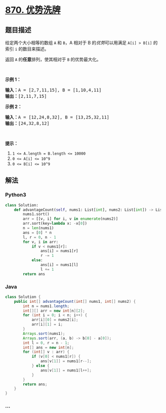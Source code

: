 # [870. 优势洗牌](https://leetcode-cn.com/problems/advantage-shuffle)



## 题目描述

<!-- 这里写题目描述 -->

<p>给定两个大小相等的数组&nbsp;<code>A</code>&nbsp;和&nbsp;<code>B</code>，A 相对于 B 的<em>优势</em>可以用满足&nbsp;<code>A[i] &gt; B[i]</code>&nbsp;的索引 <code>i</code>&nbsp;的数目来描述。</p>

<p>返回&nbsp;<code>A</code>&nbsp;的<strong>任意</strong>排列，使其相对于 <code>B</code>&nbsp;的优势最大化。</p>

<p>&nbsp;</p>

<p><strong>示例 1：</strong></p>

<pre><strong>输入：</strong>A = [2,7,11,15], B = [1,10,4,11]
<strong>输出：</strong>[2,11,7,15]
</pre>

<p><strong>示例 2：</strong></p>

<pre><strong>输入：</strong>A = [12,24,8,32], B = [13,25,32,11]
<strong>输出：</strong>[24,32,8,12]
</pre>

<p>&nbsp;</p>

<p><strong>提示：</strong></p>

<ol>
	<li><code>1 &lt;= A.length = B.length &lt;= 10000</code></li>
	<li><code>0 &lt;= A[i] &lt;= 10^9</code></li>
	<li><code>0 &lt;= B[i] &lt;= 10^9</code></li>
</ol>


## 解法

<!-- 这里可写通用的实现逻辑 -->

<!-- tabs:start -->

### **Python3**

<!-- 这里可写当前语言的特殊实现逻辑 -->

```python
class Solution:
    def advantageCount(self, nums1: List[int], nums2: List[int]) -> List[int]:
        nums1.sort()
        arr = [[v, i] for i, v in enumerate(nums2)]
        arr.sort(key=lambda x: -x[0])
        n = len(nums1)
        ans = [0] * n
        l, r = 0, n - 1
        for v, i in arr:
            if v < nums1[r]:
                ans[i] = nums1[r]
                r -= 1
            else:
                ans[i] = nums1[l]
                l += 1
        return ans
```

### **Java**

<!-- 这里可写当前语言的特殊实现逻辑 -->

```java
class Solution {
    public int[] advantageCount(int[] nums1, int[] nums2) {
        int n = nums1.length;
        int[][] arr = new int[n][2];
        for (int i = 0; i < n; i++) {
            arr[i][0] = nums2[i];
            arr[i][1] = i;
        }
        Arrays.sort(nums1);
        Arrays.sort(arr, (a, b) -> b[0] - a[0]);
        int l = 0, r = n - 1;
        int[] ans = new int[n];
        for (int[] v : arr) {
            if (v[0] < nums1[r]) {
                ans[v[1]] = nums1[r--];
            } else {
                ans[v[1]] = nums1[l++];
            }
        }
        return ans;
    }
}
```

### **...**

```

```

<!-- tabs:end -->
